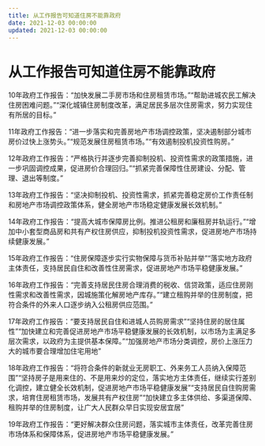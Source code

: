 ```yaml
---
title: 从工作报告可知道住房不能靠政府
date: 2021-12-03 00:00:00
updated: 2021-12-03 00:00:00
---
```


# 从工作报告可知道住房不能靠政府

10年政府工作报告：“加快发展二手房市场和住房租赁市场。”“帮助进城农民工解决住房困难问题。”“深化城镇住房制度改革，满足居民多层次住房需求，努力实现住有所居的目标。”

11年政府工作报告：“进一步落实和完善房地产市场调控政策，坚决遏制部分城市房价过快上涨势头。”“规范发展住房租赁市场。”“有效遏制投机投资性购房。”

12年政府工作报告：“严格执行并逐步完善抑制投机、投资性需求的政策措施，进一步巩固调控成果，促进房价合理回归。”“抓紧完善保障性住房建设、分配、管理、退出等制度。”

13年政府工作报告：“坚决抑制投机、投资性需求，抓紧完善稳定房价工作责任制和房地产市场调控政策体系，健全房地产市场稳定健康发展长效机制。”

14年政府工作报告：“提高大城市保障房比例。推进公租房和廉租房并轨运行。”“增加中小套型商品房和共有产权住房供应，抑制投机投资性需求，促进房地产市场持续健康发展。”

15年政府工作报告：“住房保障逐步实行实物保障与货币补贴并举”“落实地方政府主体责任，支持居民自住和改善性住房需求，促进房地产市场平稳健康发展。”

16年政府工作报告：“完善支持居民住房合理消费的税收、信贷政策，适应住房刚性需求和改善性需求，因城施策化解房地产库存。”“建立租购并举的住房制度，把符合条件的外来人口逐步纳入公租房供应范围。”

17年政府工作报告：“要支持居民自住和进城人员购房需求”“坚持住房的居住属性”“加快建立和完善促进房地产市场平稳健康发展的长效机制，以市场为主满足多层次需求，以政府为主提供基本保障。”“加强房地产市场分类调控，房价上涨压力大的城市要合理增加住宅用地”

18年政府工作报告：“将符合条件的新就业无房职工、外来务工人员纳入保障范围”“坚持房子是用来住的、不是用来炒的定位，落实地方主体责任，继续实行差别化调控，建立健全长效机制，促进房地产市场平稳健康发展”“支持居民自住购房需求，培育住房租赁市场，发展共有产权住房”“加快建立多主体供给、多渠道保障、租购并举的住房制度，让广大人民群众早日实现安居宜居”

19年政府工作报告：“更好解决群众住房问题，落实城市主体责任，改革完善住房市场体系和保障体系，促进房地产市场平稳健康发展。”
